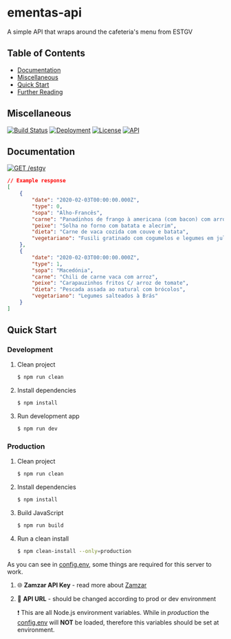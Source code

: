 # ementas-api

A simple API that wraps around the cafeteria's menu from ESTGV

## Table of Contents

-   [Documentation](#documentation)
-   [Miscellaneous](#miscellaneous)
-   [Quick Start](#quick-start)
-   [Further Reading](#further-reading)

## Miscellaneous

[![Build Status](https://travis-ci.com/Guergeiro/ementas-api.svg?branch=master)](https://travis-ci.com/Guergeiro/ementas-api) [![Deployment](https://img.shields.io/static/v1?label=heroku&logo=heroku&message=Deployment&color=informational)](https://www.heroku.com/) [![License](https://img.shields.io/github/license/Guergeiro/ementas-api)](https://github.com/Guergeiro/ementas-api/blob/master/LICENSE) [![API](https://img.shields.io/website?down_color=purple&down_message=sleeping&label=API&up_color=yellow&up_message=online&url=https%3A%2F%2Fementas-api.herokuapp.com%2F)](https://ementas-api.herokuapp.com/)

## Documentation

[![GET /estgv](https://img.shields.io/static/v1?label=GET&message=%2Festgv&color=success)](https://ementas-api.herokuapp.com/estgv)

```json
// Example response
[
    {
        "date": "2020-02-03T00:00:00.000Z",
        "type": 0,
        "sopa": "Alho-Francês",
        "carne": "Panadinhos de frango à americana (com bacon) com arroz de",
        "peixe": "Solha no forno com batata e alecrim",
        "dieta": "Carne de vaca cozida com couve e batata",
        "vegetariano": "Fusili gratinado com cogumelos e legumes em juliana"
    },
    {
        "date": "2020-02-03T00:00:00.000Z",
        "type": 1,
        "sopa": "Macedónia",
        "carne": "Chili de carne vaca com arroz",
        "peixe": "Carapauzinhos fritos C/ arroz de tomate",
        "dieta": "Pescada assada ao natural com brócolos",
        "vegetariano": "Legumes salteados à Brás"
    }
]
```

## Quick Start

### Development

1. Clean project
    ```bash
    $ npm run clean
    ```
2. Install dependencies
    ```bash
    $ npm install
    ```
3. Run development app
    ```bash
    $ npm run dev
    ```

### Production

1. Clean project
    ```bash
    $ npm run clean
    ```
2. Install dependencies
    ```bash
    $ npm install
    ```
3. Build JavaScript
    ```bash
    $ npm run build
    ```
4. Run a clean install
    ```bash
    $ npm clean-install --only=production
    ```

As you can see in [config.env](https://github.com/Guergeiro/ementas-api/blob/master/src/config.env), some things are required for this server to work.

1. :globe_with_meridians: **Zamzar API Key** - read more about [Zamzar](https://developers.zamzar.com/)
2. :construction: **API URL** - should be changed according to prod or dev environment

    :heavy_exclamation_mark: This are all Node.js environment variables. While in _production_ the [config.env](https://github.com/Guergeiro/ementas-api/blob/master/src/config.env) will **NOT** be loaded, therefore this variables should be set at environment.
